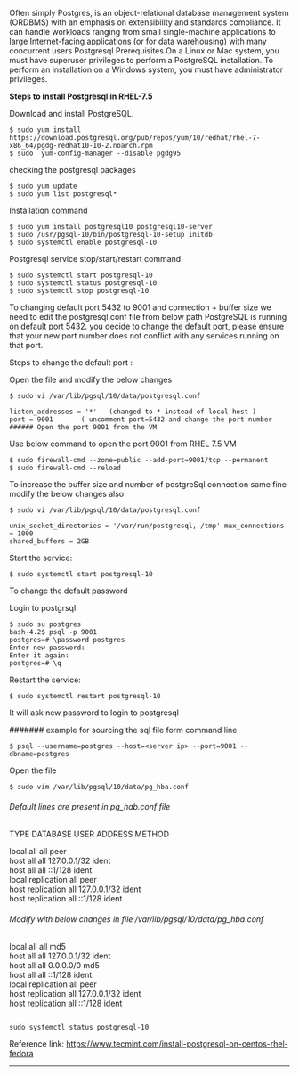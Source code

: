 Often simply Postgres, is an object-relational database management system (ORDBMS) with an emphasis on extensibility and standards compliance. It can handle workloads ranging from small single-machine applications to large Internet-facing applications (or for data warehousing) with many concurrent users Postgresql Prerequisites On a Linux or Mac system, you must have superuser privileges to perform a PostgreSQL installation. To perform an installation on a Windows system, you must have administrator privileges.

**Steps to install Postgresql in RHEL-7.5**

Download and install PostgreSQL.

    $ sudo yum install https://download.postgresql.org/pub/repos/yum/10/redhat/rhel-7-x86_64/pgdg-redhat10-10-2.noarch.rpm 
    $ sudo  yum-config-manager --disable pgdg95

checking the postgresql packages

    $ sudo yum update 
    $ sudo yum list postgresql*

Installation command 

    $ sudo yum install postgresql10 postgresql10-server
    $ sudo /usr/pgsql-10/bin/postgresql-10-setup initdb
    $ sudo systemctl enable postgresql-10

Postgresql service stop/start/restart command 

    $ sudo systemctl start postgresql-10
    $ sudo systemctl status postgresql-10 
    $ sudo systemctl stop postgresql-10

To changing default port 5432 to 9001 and connection + buffer size we need to edit the postgresql.conf file from below path 
PostgreSQL is running on default port 5432. 
you decide to change the default port, please ensure that your new port number does not conflict with any services running on that port. 

Steps to change the default port :

Open the file  and modify the below changes 

    $ sudo vi /var/lib/pgsql/10/data/postgresql.conf

    listen_addresses = '*'   (changed to * instead of local host )
    port = 9001       ( uncomment port=5432 and change the port number 
    ###### Open the port 9001 from the VM 

Use below command to open the port 9001 from RHEL 7.5 VM

    $ sudo firewall-cmd --zone=public --add-port=9001/tcp --permanent
    $ sudo firewall-cmd --reload

To increase the buffer size and number of postgreSql connection same fine modify the below changes also

    $ sudo vi /var/lib/pgsql/10/data/postgresql.conf 

    unix_socket_directories = '/var/run/postgresql, /tmp' max_connections = 1000
    shared_buffers = 2GB

Start the service:

    $ sudo systemctl start postgresql-10

To change the default password

Login to postgrsql

    $ sudo su postgres
    bash-4.2$ psql -p 9001
    postgres=# \password postgres
    Enter new password:
    Enter it again:
    postgres=# \q

Restart the service:

    $ sudo systemctl restart postgresql-10

It will ask new password to login to postgresql

####### example for sourcing the sql file form command line

    $ psql --username=postgres --host=<server ip> --port=9001 --dbname=postgres 

Open the file

    $ sudo vim /var/lib/pgsql/10/data/pg_hba.conf

###### Default lines are present in pg_hab.conf file <br/>

 TYPE  DATABASE        USER            ADDRESS                 METHOD <br/>

local   all             all                                     peer <br/>
host    all             all             127.0.0.1/32            ident <br/>
host    all             all             ::1/128                 ident <br/>
local   replication     all                                     peer  <br/>
host    replication     all             127.0.0.1/32            ident <br/>
host    replication     all             ::1/128                 ident <br/>

###### Modify  with below changes in file  /var/lib/pgsql/10/data/pg_hba.conf   
local   all             all                                     md5 <br/>
host    all             all             127.0.0.1/32            ident <br/>
host    all             all             0.0.0.0/0               md5 <br/>
host    all             all             ::1/128                 ident <br/>
local   replication     all                                     peer <br/>
host    replication     all             127.0.0.1/32            ident <br/>
host    replication     all             ::1/128                 ident <br/>

```

sudo systemctl status postgresql-10
```
Reference link:
https://www.tecmint.com/install-postgresql-on-centos-rhel-fedora</div> 
***